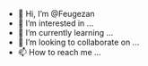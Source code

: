 - 👋 Hi, I’m @Feugezan
- 👀 I’m interested in ...
- 🌱 I’m currently learning ...
- 💞️ I’m looking to collaborate on ...
- 📫 How to reach me ...

<!---
Feugezan/Feugezan is a ✨ special ✨ repository because its `README.md` (this file) appears on your GitHub profile.
You can click the Preview link to take a look at your changes.
--->
